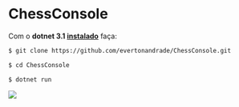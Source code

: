 # ChessConsole

Com o **dotnet 3.1 [instalado](https://dotnet.microsoft.com/download)** faça:

```bash
$ git clone https://github.com/evertonandrade/ChessConsole.git

$ cd ChessConsole

$ dotnet run
```

<img src="https://i.ibb.co/kDF9DKw/Screenshot-from-2020-05-22-12-41-05.png">
